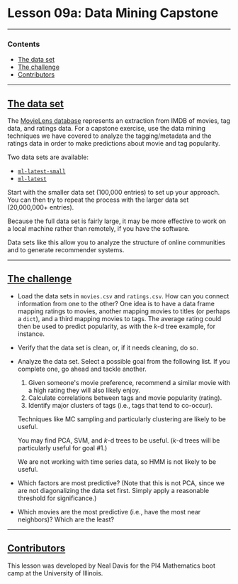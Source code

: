 #   Lesson 09a:  Data Mining Capstone


---

### Contents

-   [The data set](#1)
-   [The challenge](#2)
-   [Contributors](#6)


---

##  [The data set](#1)

The [MovieLens database](https://grouplens.org/datasets/movielens/) represents an extraction from IMDB of movies, tag data, and ratings data.  For a capstone exercise, use the data mining techniques we have covered to analyze the tagging/metadata and the ratings data in order to make predictions about movie and tag popularity.

Two data sets are available:

-   [`ml-latest-small`](http://files.grouplens.org/datasets/movielens/ml-latest-small.zip)
-   [`ml-latest`](http://files.grouplens.org/datasets/movielens/ml-latest.zip)

Start with the smaller data set (100,000 entries) to set up your approach.  You can then try to repeat the process with the larger data set (20,000,000+ entries).

Because the full data set is fairly large, it may be more effective to work on a local machine rather than remotely, if you have the software.

Data sets like this allow you to analyze the structure of online communities and to generate recommender systems.


---

##  [The challenge](#2)

-   Load the data sets in `movies.csv` and `ratings.csv`.  How can you connect information from one to the other?  One idea is to have a data frame mapping ratings to movies, another mapping movies to titles (or perhaps a `dict`), and a third mapping movies to tags.  The average rating could then be used to predict popularity, as with the $k$-d tree example, for instance.

-   Verify that the data set is clean, or, if it needs cleaning, do so.

-   Analyze the data set.  Select a possible goal from the following list.  If you complete one, go ahead and tackle another.

    1.  Given someone's movie preference, recommend a similar movie with a high rating they will also likely enjoy.
    2.  Calculate correlations between tags and movie popularity (rating).
    3.  Identify major clusters of tags (i.e., tags that tend to co-occur).

    Techniques like MC sampling and particularly clustering are likely to be useful.

    You may find PCA, SVM, and $k$-d trees to be useful.  ($k$-d trees will be particularly useful for goal #1.)

    We are not working with time series data, so HMM is not likely to be useful.

-   Which factors are most predictive?  (Note that this is not PCA, since we are not diagonalizing the data set first.  Simply apply a reasonable threshold for significance.)

-   Which movies are the most predictive (i.e., have the most near neighbors)?  Which are the least?


---

##  [Contributors](#6)

This lesson was developed by Neal Davis for the PI4 Mathematics boot camp at the University of Illinois.
